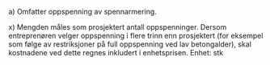 a) Omfatter oppspenning av spennarmering.

x) Mengden måles som prosjektert antall oppspenninger. Dersom entreprenøren velger oppspenning i flere trinn enn prosjektert (for eksempel som følge av restriksjoner på full oppspenning ved lav betongalder), skal kostnadene ved dette regnes inkludert i enhetsprisen. Enhet: stk

